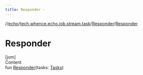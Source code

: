```yaml
---
title: Responder -
---
```

//[echo](../../index.md)/[tech.whence.echo.job.stream.task](../index.md)/[Responder](index.md)/[Responder](-responder.md)



# Responder  
[jvm]  
Content  
fun [Responder](-responder.md)(tasks: [Tasks](../-tasks/index.md))  



